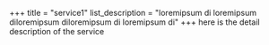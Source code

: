 +++
title = "service1"
list_description = "loremipsum di loremipsum diloremipsum diloremipsum di loremipsum di"
+++
here is the detail description of the service 

